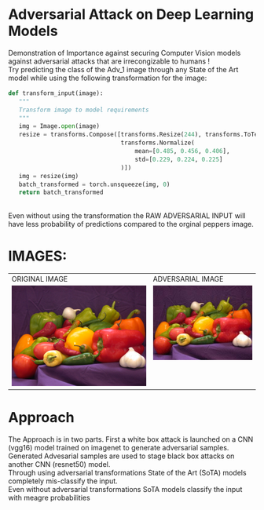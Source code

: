 # Adversarial Attack on Deep Learning Models
 Demonstration of Importance against securing Computer Vision models against adversarial attacks that are irrecongizable to humans !
 <br>
 Try predicting the class of the Adv_1 image through any State of the Art model while using the following transformation for the image:
 <br>
 ```python
 def transform_input(image):
    """
    Transform image to model requirements
    """
    img = Image.open(image)
    resize = transforms.Compose([transforms.Resize(244), transforms.ToTensor(),
                                 transforms.Normalize(
                                     mean=[0.485, 0.456, 0.406],
                                     std=[0.229, 0.224, 0.225]
                                 )])
    img = resize(img)
    batch_transformed = torch.unsqueeze(img, 0)
    return batch_transformed
 ```
 <br>
 Even without using the transformation the RAW ADVERSARIAL INPUT will have less probability of predictions compared to the orginal peppers image.
 <br>
 
 
 # IMAGES:
 <table>
  <tr>
    <td>ORIGINAL IMAGE</td>
     <td>ADVERSARIAL IMAGE</td>
  </tr>
  <tr>
    <td valign="top"><img src="/peppers.jpg",width="50%"></td>
    <td valign="top"><img src="/Adv_1.jpg",width="50%"></td>
  </tr>
 </table>
 
 
 # Approach
 The Approach is in two parts. First a white box attack is launched on a CNN (vgg16) model trained on imagenet to generate adversarial samples.
 <br> Generated Advesarial samples are used to stage black box attacks on another CNN (resnet50) model.
 <br> Through using adversarial transformations State of the Art (SoTA) models completely mis-classify the input.
 <br> Even without adversarial transformations SoTA models classify the input with meagre probabilities
